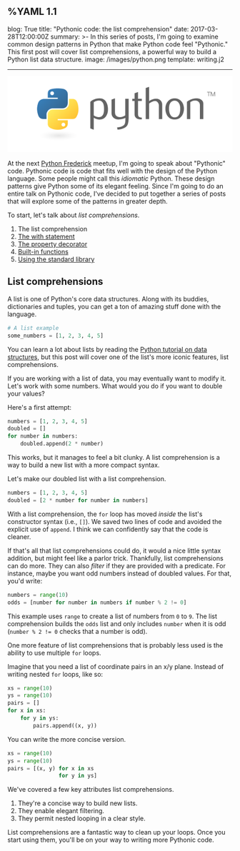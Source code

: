 %YAML 1.1
---
blog: True
title: "Pythonic code: the list comprehension"
date: 2017-03-28T12:00:00Z
summary: >-
  In this series of posts,
  I'm going to examine common design patterns
  in Python
  that make Python code feel "Pythonic."
  This first post will cover list comprehensions,
  a powerful way to build a Python list data structure.
image: /images/python.png
template: writing.j2

---
<img class='book' src='/images/python.png'>

At the next
[Python Frederick](https://www.meetup.com/python-frederick/) meetup,
I'm going to speak
about "Pythonic" code.
Pythonic code is code
that fits well
with the design
of the Python language.
Some people might call this *idiomatic* Python.
These design patterns give Python some
of its elegant feeling.
Since I'm going to do an entire talk
on Pythonic code,
I've decided to put together a series
of posts
that will explore some of the patterns
in greater depth.

To start,
let's talk about *list comprehensions*.

1. The list comprehension
2. [The with statement](/2017/pythonic-code-the-with-statement.html)
3. [The property decorator](/2017/pythonic-code-the-property-decorator.html)
4. [Built-in functions](/2017/pythonic-code-built-in-functions.html)
5. [Using the standard library](/2017/pythonic-code-using-standard-library.html)

## List comprehensions

A list is one of Python's core data structures.
Along with its buddies,
dictionaries and tuples,
you can get a ton of amazing stuff done
with the language.

```python
# A list example
some_numbers = [1, 2, 3, 4, 5]
```

You can learn a lot about lists
by reading the
[Python tutorial on data structures](https://docs.python.org/3/tutorial/datastructures.html),
but this post will cover one of the list's more iconic features,
list comprehensions.

If you are working
with a list of data,
you may eventually want to modify it.
Let's work with some numbers.
What would you do if you want to double your values?

Here's a first attempt:

```python
numbers = [1, 2, 3, 4, 5]
doubled = []
for number in numbers:
    doubled.append(2 * number)
```

This works,
but it manages to feel a bit clunky.
A list comprehension is a way
to build a new list
with a more compact syntax.

Let's make our doubled list with a list comprehension.

```python
numbers = [1, 2, 3, 4, 5]
doubled = [2 * number for number in numbers]
```

With a list comprehension,
the `for` loop has moved *inside* the list's constructor syntax
(i.e., `[]`).
We saved two lines of code
and avoided the explicit use of `append`.
I think we can confidently say that the code is cleaner.

If that's all that list comprehensions could do,
it would a nice little syntax addition,
but might feel like a parlor trick.
Thankfully,
list comprehensions can do more.
They can also *filter*
if they are provided
with a predicate.
For instance,
maybe you want odd numbers
instead of doubled values.
For that, you'd write:

```python
numbers = range(10)
odds = [number for number in numbers if number % 2 != 0]
```

This example uses `range` to create a list of numbers
from `0` to `9`.
The list comprehension builds the `odds` list
and only includes `number`
when it is odd
(`number % 2 != 0` checks that a number is odd).

One more feature
of list comprehensions
that is probably less used
is the ability
to use multiple `for` loops.

Imagine that you need a list of coordinate pairs
in an x/y plane.
Instead of writing nested `for` loops, like so:

```python
xs = range(10)
ys = range(10)
pairs = []
for x in xs:
    for y in ys:
        pairs.append((x, y))
```

You can write the more concise version.

```python
xs = range(10)
ys = range(10)
pairs = [(x, y) for x in xs
                for y in ys]
```

We've covered a few key attributes list comprehensions.

1. They're a concise way to build new lists.
2. They enable elegant filtering.
3. They permit nested looping in a clear style.

List comprehensions are a fantastic way to clean up your loops.
Once you start using them,
you'll be on your way to writing more Pythonic code.
